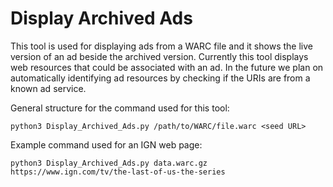 # Display Archived Ads
This tool is used for displaying ads from a WARC file and it shows the live version of an ad beside the archived version. Currently this tool displays web resources that could be associated with an ad. In the future we plan on automatically identifying ad resources by checking if the URIs are from a known ad service.

General structure for the command used for this tool:
```
python3 Display_Archived_Ads.py /path/to/WARC/file.warc <seed URL>
```

Example command used for an IGN web page:
```
python3 Display_Archived_Ads.py data.warc.gz https://www.ign.com/tv/the-last-of-us-the-series
```
